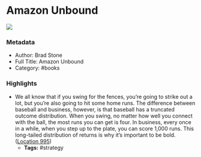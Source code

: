 # Amazon Unbound

![](https://m.media-amazon.com/images/I/71G-FiyJFtL._SY160.jpg)

### Metadata

- Author: Brad Stone
- Full Title: Amazon Unbound
- Category: #books

### Highlights

- We all know that if you swing for the fences, you’re going to strike out a lot, but you’re also going to hit some home runs. The difference between baseball and business, however, is that baseball has a truncated outcome distribution. When you swing, no matter how well you connect with the ball, the most runs you can get is four. In business, every once in a while, when you step up to the plate, you can score 1,000 runs. This long-tailed distribution of returns is why it’s important to be bold. ([Location 995](https://readwise.io/to_kindle?action=open&asin=B08TB1TP7H&location=995))
    - **Tags:** #strategy
